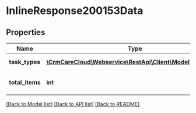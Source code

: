 # InlineResponse200153Data

## Properties
Name | Type | Description | Notes
------------ | ------------- | ------------- | -------------
**task_types** | [**\CrmCareCloud\Webservice\RestApi\Client\Model\TaskType[]**](TaskType.md) | List of all task types | [optional] 
**total_items** | **int** | Count of all found task types | [optional] 

[[Back to Model list]](../../README.md#documentation-for-models) [[Back to API list]](../../README.md#documentation-for-api-endpoints) [[Back to README]](../../README.md)

